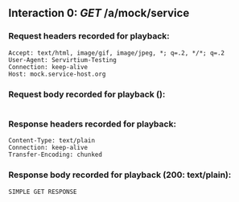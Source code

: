 ﻿## Interaction 0: *GET* /a/mock/service

### Request headers recorded for playback:

```
Accept: text/html, image/gif, image/jpeg, *; q=.2, */*; q=.2
User-Agent: Servirtium-Testing
Connection: keep-alive
Host: mock.service-host.org
```

### Request body recorded for playback ():

```

```

### Response headers recorded for playback:

```
Content-Type: text/plain
Connection: keep-alive
Transfer-Encoding: chunked
```

### Response body recorded for playback (200: text/plain):

```
SIMPLE GET RESPONSE
```

